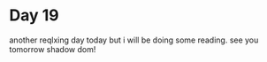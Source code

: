 # Day 19

another reqlxing day today but i will be doing some reading. see you tomorrow shadow dom!

